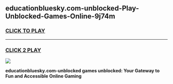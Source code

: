
## educationbluesky.com-unblocked-Play-Unblocked-Games-Online-9j74m
<h3>
<a href="https://premium76.site?title=educationbluesky.com-unblocked&ref=25A">CLICK TO PLAY</a></h3>
<hr>

<h3>
<a href="https://premium76.site?title=educationbluesky.com-unblocked&ref=25A">CLICK 2 PLAY</a>
  
</h3>

<a href="https://premium76.site?title=educationbluesky.com-unblocked&ref=25A"><img src="https://clearcache.store/games.png"></a>


**educationbluesky.com-unblocked games unblocked: Your Gateway to Fun and Accessible Online Gaming**
